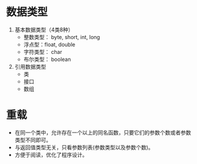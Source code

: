# 数据类型
1. 基本数据类型（4类8种）
	- 整数类型： byte, short, int, long
	- 浮点型：float, double
	- 字符类型： char
	- 布尔类型： boolean
2. 引用数据类型
	- 类
	- 接口
	- 数组

# 重载
- 在同一个类中，允许存在一个以上的同名函数，只要它们的参数个数或者参数类型不同即可。	
- 与返回值类型无关，只看参数列表(参数类型以及参数个数)。	
- 方便于阅读，优化了程序设计。

>